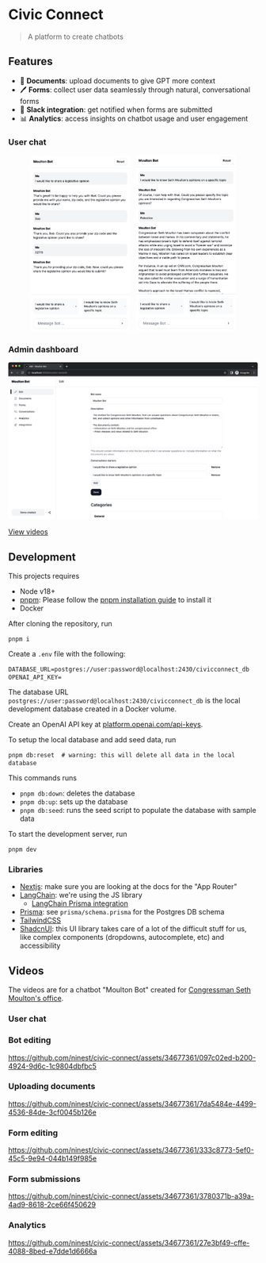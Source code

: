 # Civic Connect

> A platform to create chatbots

## Features

- 📄 **Documents**: upload documents to give GPT more context
- 🖊️ **Forms**: collect user data seamlessly through natural, conversational forms
- 💬 **Slack integration**: get notified when forms are submitted
- 📊 **Analytics**: access insights on chatbot usage and user engagement

### User chat
<p align="center">
  <img src="./assets/2023-12/chat-example-1.png" width="40%" />
  &nbsp;
  <img src="./assets/2023-12/chat-example-2.png" width="40%" />
</p>

### Admin dashboard

![Admin dashboard](./assets/2023-12/edit-bot.png)

[View videos](#Videos)

## Development

This projects requires

- Node v18+ 
- [pnpm](https://pnpm.io/): Please follow the [pnpm installation guide](https://pnpm.io/installation) to install it
- Docker

After cloning the repository, run

```
pnpm i 
```

Create a `.env` file with the following:

```env
DATABASE_URL=postgres://user:password@localhost:2430/civicconnect_db
OPENAI_API_KEY=
```

The database URL `postgres://user:password@localhost:2430/civicconnect_db` is the local development database created in a Docker volume.

Create an OpenAI API key at [platform.openai.com/api-keys](https://platform.openai.com/api-keys).

To setup the local database and add seed data, run

```
pnpm db:reset  # warning: this will delete all data in the local database
```

This commands runs

- `pnpm db:down`: deletes the database
- `pnpm db:up`: sets up the database
- `pnpm db:seed`: runs the seed script to populate the database with sample data

To start the development server, run

```
pnpm dev
```

### Libraries

- [Nextjs](https://nextjs.org/docs): make sure you are looking at the docs for the "App Router"
- [LangChain](https://www.langchain.com/): we're using the JS library
  - [LangChain Prisma integration](https://js.langchain.com/docs/integrations/vectorstores/prisma)
- [Prisma](https://www.prisma.io/): see `prisma/schema.prisma` for the Postgres DB schema
- [TailwindCSS](https://tailwindcss.com/)
- [ShadcnUI](https://ui.shadcn.com/): this UI library takes care of a lot of the difficult stuff for us, like complex components (dropdowns, autocomplete, etc) and accessibility

## Videos

The videos are for a chatbot "Moulton Bot" created for [Congressman Seth Moulton's office](https://moulton.house.gov/).

### User chat

### Bot editing

https://github.com/ninest/civic-connect/assets/34677361/097c02ed-b200-4924-9d6c-1c9804dbfbc5

### Uploading documents

https://github.com/ninest/civic-connect/assets/34677361/7da5484e-4499-4536-84de-3cf0045b126e

### Form editing

https://github.com/ninest/civic-connect/assets/34677361/333c8773-5ef0-45c5-9e94-044b149f985e

### Form submissions

https://github.com/ninest/civic-connect/assets/34677361/3780371b-a39a-4ad9-8618-2ce66f450629

### Analytics

https://github.com/ninest/civic-connect/assets/34677361/27e3bf49-cffe-4088-8bed-e7dde1d6666a